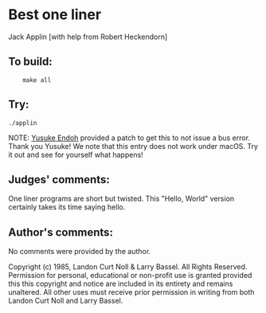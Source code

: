 # Best one liner

Jack Applin [with help from Robert Heckendorn]

## To build:

        make all

## Try:

	./applin


NOTE: [Yusuke Endoh](/winners.html#Yusuke_Endoh) provided a patch to get this to
not issue a bus error. Thank you Yusuke! We note that this entry does not work
under macOS. Try it out and see for yourself what happens!


## Judges' comments:

One liner programs are short but twisted.  This "Hello, World" version
certainly takes its time saying hello.

## Author's comments:

No comments were provided by the author.


Copyright (c) 1985, Landon Curt Noll & Larry Bassel.
All Rights Reserved.  Permission for personal, educational or non-profit use is
granted provided this this copyright and notice are included in its entirety
and remains unaltered.  All other uses must receive prior permission in writing
from both Landon Curt Noll and Larry Bassel.
